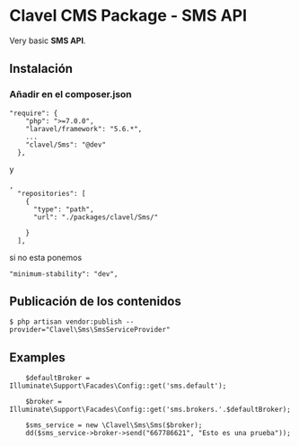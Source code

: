 # Clavel CMS Package - SMS API

Very basic **SMS API**. 



## Instalación
### Añadir en el composer.json
```
"require": {
    "php": ">=7.0.0",   
    "laravel/framework": "5.6.*",
    ...
    "clavel/Sms": "@dev"
  },
```

y

```
,
  "repositories": [
    {
      "type": "path",
      "url": "./packages/clavel/Sms/"

    }
  ],
```

si no esta ponemos

```
"minimum-stability": "dev",
```

## Publicación de los contenidos

```
$ php artisan vendor:publish --provider="Clavel\Sms\SmsServiceProvider"
```

## Examples ##
```
    $defaultBroker = Illuminate\Support\Facades\Config::get('sms.default');

    $broker = Illuminate\Support\Facades\Config::get('sms.brokers.'.$defaultBroker);

    $sms_service = new \Clavel\Sms\Sms($broker);
    dd($sms_service->broker->send("667786621", "Esto es una prueba"));

```
